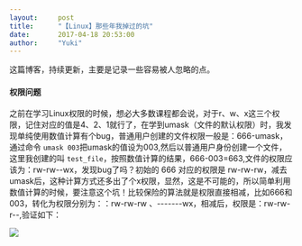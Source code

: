 ```yaml
---
layout:     post
title:      "【Linux】那些年我掉过的坑"
date:       2017-04-18 20:53:00
author:     "Yuki"
---
```


这篇博客，持续更新，主要是记录一些容易被人忽略的点。

#### 权限问题

之前在学习Linux权限的时候，想必大多数课程都会说，对于r、w、x这三个权限，记住对应的值是4、2、1就行了，在学到umask（文件的默认权限）时，我发现单纯使用数值计算有个bug，普通用户创建的文件权限一般是：666-umask，通过命令 `umask 003`把umask的值设为003,然后以普通用户身份创建一个文件，这里我创建的叫 `test_file`，按照数值计算的结果，666-003=663,文件的权限应该为：rw-rw--wx，发现bug了吗？初始的 666 对应的权限是 rw-rw-rw，减去umask后，这种计算方式还多出了个x权限，显然，这是不可能的，所以简单利用数值计算的时候，要注意这个坑！比较保险的算法就是权限直接相减，比如666和003，转化为权限分别为：：rw-rw-rw 、-------wx，相减后，权限是：rw-rw-r--,验证如下：

<img src="../../../../../img/blogs/holes/01.png">

